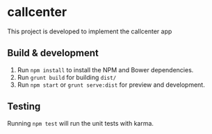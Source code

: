 # callcenter

This project is developed to implement the callcenter app

## Build & development

1. Run `npm install` to install the NPM and Bower dependencies.
2. Run `grunt build` for building `dist/`
3. Run `npm start` or `grunt serve:dist`  for preview and development.

## Testing

Running `npm test` will run the unit tests with karma.
